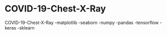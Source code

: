 # COVID-19-Chest-X-Ray
COVID-19-Chest-X-Ray
-matplotlib
-seaborn
-numpy
-pandas
-tensorflow
-keras
-sklearn
